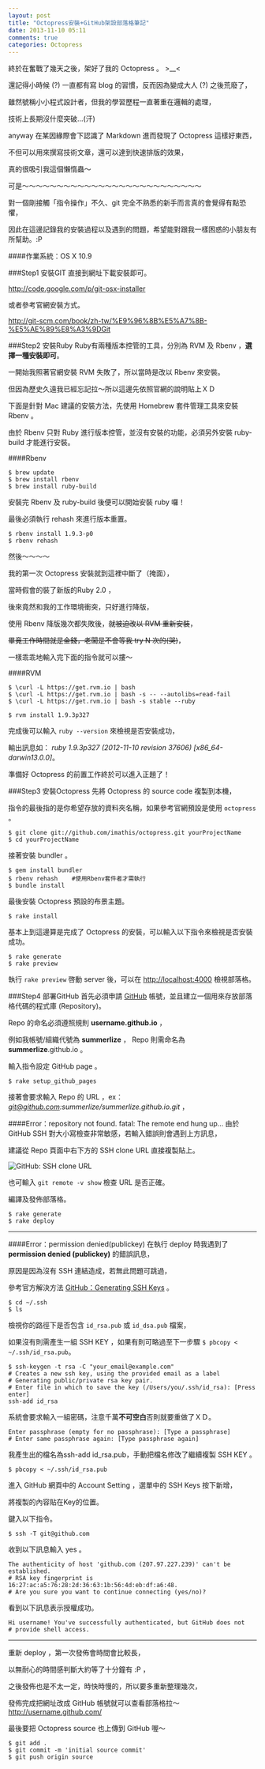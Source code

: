 ```yaml
---
layout: post
title: "Octopress安裝+GitHub架設部落格筆記"
date: 2013-11-10 05:11
comments: true
categories: Octopress
---
```


終於在奮戰了幾天之後，架好了我的 Octopress 。 >__< 

還記得小時候 (?) 一直都有寫 blog 的習慣，反而因為變成大人 (?) 之後荒廢了，

雖然號稱小小程式設計者，但我的學習歷程一直著重在邏輯的處理，

技術上長期沒什麼突破...(汗)

anyway 在某因緣際會下認識了 Markdown 進而發現了 Octopress 這樣好東西，

不但可以用來撰寫技術文章，還可以達到快速排版的效果，

真的很吸引我這個懶惰蟲～

可是～～～～～～～～～～～～～～～～～～～～～～～～～～

對一個剛接觸「指令操作」不久、git 完全不熟悉的新手而言真的會覺得有點恐懼，

因此在這邊記錄我的安裝過程以及遇到的問題，希望能對跟我一樣困惑的小朋友有所幫助。:P

####作業系統：OS X 10.9

###Step1 安裝GIT
直接到網址下載安裝即可。

<http://code.google.com/p/git-osx-installer>

或者參考官網安裝方式。

<http://git-scm.com/book/zh-tw/%E9%96%8B%E5%A7%8B-%E5%AE%89%E8%A3%9DGit>

###Step2 安裝Ruby
Ruby有兩種版本控管的工具，分別為 RVM 及 Rbenv ，**選擇一種安裝即可**。

一開始我照著官網安裝 RVM 失敗了，所以當時是改以 Rbenv 來安裝。

但因為歷史久遠我已經忘記拉～所以這邊先依照官網的說明貼上ＸＤ

下面是針對 Mac 建議的安裝方法，先使用 Homebrew 套件管理工具來安裝 Rbenv 。

由於 Rbenv 只對 Ruby 進行版本控管，並沒有安裝的功能，必須另外安裝 ruby-build 才能進行安裝。

####Rbenv

	$ brew update
	$ brew install rbenv
	$ brew install ruby-build

安裝完 Rbenv 及 ruby-build 後便可以開始安裝 ruby 囉！

最後必須執行 rehash 來進行版本重置。

	$ rbenv install 1.9.3-p0
	$ rbenv rehash
	
然後～～～～

我的第一次 Octopress 安裝就到這裡中斷了（掩面），

當時假會的裝了新版的Ruby 2.0 ，

後來竟然和我的工作環境衝突，只好進行降版，

使用 Rbenv 降版幾次都失敗後，~~就被迫改以 RVM 重新安裝~~，

~~畢竟工作時間就是金錢，老闆是不會等我 try N 次的(哭)~~，

一樣乖乖地輸入完下面的指令就可以摟～

####RVM
	
	$ \curl -L https://get.rvm.io | bash
	$ \curl -L https://get.rvm.io | bash -s -- --autolibs=read-fail
	$ \curl -L https://get.rvm.io | bash -s stable --ruby
	
	$ rvm install 1.9.3p327

完成後可以輸入 `ruby --version` 來檢視是否安裝成功，

輸出訊息如： *ruby 1.9.3p327 (2012-11-10 revision 37606) [x86_64-darwin13.0.0]*。

準備好 Octopress 的前置工作終於可以進入正題了！

###Step3 安裝Octopress
先將 Octopress 的 source code 複製到本機，

指令的最後指的是你希望存放的資料夾名稱，如果參考官網預設是使用 `octopress` 。

	$ git clone git://github.com/imathis/octopress.git yourProjectName
	$ cd yourProjectName

接著安裝 bundler 。

	$ gem install bundler
	$ rbenv rehash    #使用Rbenv套件者才需執行
	$ bundle install

最後安裝 Octopress 預設的布景主題。

	$ rake install

基本上到這邊算是完成了 Octopress 的安裝，可以輸入以下指令來檢視是否安裝成功。

	$ rake generate
	$ rake preview

執行 `rake preview` 啓動 server 後，可以在 <http://localhost:4000> 檢視部落格。
		
###Step4 部署GitHub
首先必須申請 [GitHub](https://github.com/) 帳號，並且建立一個用來存放部落格代碼的程式庫 (Repository)。

Repo 的命名必須遵照規則 **username.github.io** ，

例如我帳號/組織代號為 **summerlize** ， Repo 則需命名為 **summerlize**.github.io 。

輸入指令設定 GitHub page 。

	$ rake setup_github_pages

接著會要求輸入 Repo 的 URL ，ex：*git@github.com:summerlize/summerlize.github.io.git* ，

####Error：repository not found. fatal: The remote end hung up…
由於 GitHub SSH 對大小寫檢查非常敏感，若輸入錯誤則會遇到上方訊息，

建議從 Repo 頁面中右下方的 SSH clone URL 直接複製貼上。

![GitHub: SSH clone URL](http://farm6.staticflickr.com/5494/10768727923_aecb64d43a_o.png)

也可輸入 `git remote -v show` 檢查 URL 是否正確。

編譯及發佈部落格。

	$ rake generate
	$ rake deploy

---
####Error：permission denied(publickey)
在執行 deploy 時我遇到了 **permission denied (publickey)** 的錯誤訊息，

原因是因為沒有 SSH 連結造成，若無此問題可跳過，

參考官方解決方法 [GitHub：Generating SSH Keys](https://help.github.com/articles/generating-ssh-keys) 。

	$ cd ~/.ssh
	$ ls

檢視你的路徑下是否包含 `id_rsa.pub` 或 `id_dsa.pub` 檔案，

如果沒有則需產生一組 SSH KEY ，如果有則可略過至下一步驟 `$ pbcopy < ~/.ssh/id_rsa.pub`。

	$ ssh-keygen -t rsa -C "your_email@example.com"
	# Creates a new ssh key, using the provided email as a label
	# Generating public/private rsa key pair.
	# Enter file in which to save the key (/Users/you/.ssh/id_rsa): [Press enter]
	ssh-add id_rsa
	
系統會要求輸入一組密碼，注意千萬**不可空白**否則就要重做了ＸＤ。

	Enter passphrase (empty for no passphrase): [Type a passphrase]
	# Enter same passphrase again: [Type passphrase again]
	
我產生出的檔名為ssh-add id_rsa.pub，手動把檔名修改了繼續複製 SSH KEY 。

	$ pbcopy < ~/.ssh/id_rsa.pub

進入 GitHub 網頁中的 Account Setting ，選單中的 SSH Keys 按下新增，

將複製的內容貼在Key的位置。

鍵入以下指令。

	$ ssh -T git@github.com

收到以下訊息輸入 yes 。

	The authenticity of host 'github.com (207.97.227.239)' can't be established.
	# RSA key fingerprint is 16:27:ac:a5:76:28:2d:36:63:1b:56:4d:eb:df:a6:48.
	# Are you sure you want to continue connecting (yes/no)?

看到以下訊息表示授權成功。

	Hi username! You've successfully authenticated, but GitHub does not
	# provide shell access.
---

重新 deploy ，第一次發佈會時間會比較長，

以無耐心的時間感判斷大約等了十分鐘有 :P ，

之後發佈也是不太一定，時快時慢的，所以要多重新整理幾次，

發佈完成把網址改成 GitHub 帳號就可以查看部落格拉～ <http://username.github.com/>

最後要把 Octopress source 也上傳到 GitHub 喔～

	$ git add .
	$ git commit -m 'initial source commit'
	$ git push origin source
	